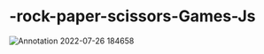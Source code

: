 # -rock-paper-scissors-Games-Js

![Annotation 2022-07-26 184658](https://user-images.githubusercontent.com/87585934/181064023-68a17b81-e0c2-4483-82e3-89db21ae7605.jpg)
